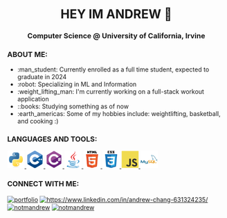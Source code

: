 <h1 align="center">HEY IM ANDREW 👋</h1>
<h3 align="center">Computer Science @ University of California, Irvine</h3>

<h3 align="left">ABOUT ME:</h3>
<p align = "left">
<ul>
  <li>:man_student: Currently enrolled as a full time student, expected to graduate in 2024</li>
  <li>:robot: Specializing in ML and Information </li>
  <li>:weight_lifting_man: I'm currently working on a full-stack workout application</li>
  <li>::books: Studying something as of now
  <li>:earth_americas: Some of my hobbies include: weightlifting, basketball, and cooking :) </li>
 </ul>
  </p>

<h3 align="left">LANGUAGES AND TOOLS:</h3>
<p align="left"><a href="https://www.python.org" target="_blank" rel="noreferrer"> <img src="https://raw.githubusercontent.com/devicons/devicon/master/icons/python/python-original.svg" alt="python" width="40" height="40"/> </a> 
  <a href="https://www.w3schools.com/cpp/" target="_blank" rel="noreferrer"> <img src="https://raw.githubusercontent.com/devicons/devicon/master/icons/cplusplus/cplusplus-original.svg" alt="cplusplus" width="40" height="40"/> </a> 
  <a href="https://www.w3schools.com/cs/" target="_blank" rel="noreferrer"> <img src="https://raw.githubusercontent.com/devicons/devicon/master/icons/csharp/csharp-original.svg" alt="csharp" width="40" height="40"/> </a> 
  <a href="https://www.java.com" target="_blank" rel="noreferrer"> <img src="https://raw.githubusercontent.com/devicons/devicon/master/icons/java/java-original.svg" alt="java" width="40" height="40"/> </a>
  <a href="https://www.w3.org/html/" target="_blank" rel="noreferrer"> <img src="https://raw.githubusercontent.com/devicons/devicon/master/icons/html5/html5-original-wordmark.svg" alt="html5" width="40" height="40"/> </a> 
  <a href="https://www.w3schools.com/css/" target="_blank" rel="noreferrer"> <img src="https://raw.githubusercontent.com/devicons/devicon/master/icons/css3/css3-original-wordmark.svg" alt="css3" width="40" height="40"/> </a>
   <a href="https://developer.mozilla.org/en-US/docs/Web/JavaScript" target="_blank" rel="noreferrer"> <img src="https://raw.githubusercontent.com/devicons/devicon/master/icons/javascript/javascript-original.svg" alt="javascript" width="40" height="40"/>
  <a href="https://www.mysql.com/" target="_blank" rel="noreferrer"> <img src="https://raw.githubusercontent.com/devicons/devicon/master/icons/mysql/mysql-original-wordmark.svg" alt="mysql" width="40" height="40"/> </a> </p>

 <h3 align="left">CONNECT WITH ME:</h3>
<p align="left">
<a href="https://itsmandrew.github.io/" target="blank"><img align="center" src="https://www.pngrepo.com/png/131780/512/portfolio.png" alt="portfolio" height="30" width="40" /></a>
<a href="https://www.linkedin.com/in/andrew-chang-631324235/" target="blank"><img align="center" src="https://raw.githubusercontent.com/rahuldkjain/github-profile-readme-generator/master/src/images/icons/Social/linked-in-alt.svg" alt="https://www.linkedin.com/in/andrew-chang-631324235/" height="30" width="40" /></a>
<a href="https://instagram.com/notmandrew" target="blank"><img align="center" src="https://raw.githubusercontent.com/rahuldkjain/github-profile-readme-generator/master/src/images/icons/Social/instagram.svg" alt="notmandrew" height="30" width="40" /></a>
  <a href="https://open.spotify.com/user/31xdfygnauxezih3fr7e4q5wbsku?si=c947ad049c3a435a" target="blank"><img align="center" src="https://raw.githubusercontent.com/rahuldkjain/github-profile-readme-generator/master/src/images/icons/Social/spotify.svg" alt="notmandrew" height="30" width="40" /></a>
</p>
